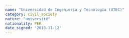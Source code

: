 ```yaml
---
name: "Universidad de Ingeniería y Tecnología (UTEC)"
category: civil_society
nature: "université"
nationality: PER
date_signed: '2018-11-12'
---
```

    